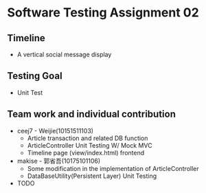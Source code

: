 # Software Testing Assignment 02
## Timeline
- A vertical social message display
## Testing Goal 
- Unit Test
## Team work and individual contribution
- ceej7 - Weijie(10151511103)
  - Article transaction and related DB function
  - ArticleController Unit Testing W/ Mock MVC
  - Timeline page (view/index.html) frontend
- makise - 郭省吾(10175101106)
  - Some modification in the implementation of ArticleController
  - DataBaseUtility(Persistent Layer) Unit Testing
- TODO

 
